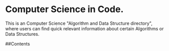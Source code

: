 # Computer Science in Code.
This is an Computer Science "Algorithm and Data Structure directory", where users can find quick relevant information about certain Algorithms or Data Structures.

##Contents

